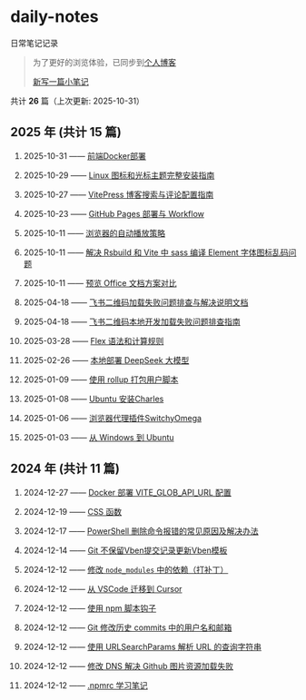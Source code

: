 # daily-notes

日常笔记记录

> 为了更好的浏览体验，已同步到[个人博客](https://wild2life.github.io/blog/daily-notes/)
>
> [新写一篇小笔记](https://github.com/wild2life/daily-notes/issues/new)

共计 **26** 篇（上次更新: 2025-10-31）

## 2025 年 (共计 15 篇)

1. 2025-10-31 —— [前端Docker部署](https://github.com/wild2life/daily-notes/issues/26)

2. 2025-10-29 —— [Linux 图标和光标主题完整安装指南](https://github.com/wild2life/daily-notes/issues/25)

3. 2025-10-27 —— [VitePress 博客搜索与评论配置指南](https://github.com/wild2life/daily-notes/issues/24)

4. 2025-10-23 —— [GitHub Pages 部署与 Workflow](https://github.com/wild2life/daily-notes/issues/23)

5. 2025-10-11 —— [浏览器的自动播放策略](https://github.com/wild2life/daily-notes/issues/22)

6. 2025-10-11 —— [解决 Rsbuild 和 Vite 中 sass 编译 Element 字体图标乱码问题](https://github.com/wild2life/daily-notes/issues/21)

7. 2025-10-11 —— [预览 Office 文档方案对比](https://github.com/wild2life/daily-notes/issues/20)

8. 2025-04-18 —— [飞书二维码加载失败问题排查与解决说明文档](https://github.com/wild2life/daily-notes/issues/19)

9. 2025-04-18 —— [飞书二维码本地开发加载失败问题排查指南](https://github.com/wild2life/daily-notes/issues/18)

10. 2025-03-28 —— [Flex 语法和计算规则](https://github.com/wild2life/daily-notes/issues/17)

11. 2025-02-26 —— [本地部署 DeepSeek 大模型](https://github.com/wild2life/daily-notes/issues/16)

12. 2025-01-09 —— [使用 rollup 打包用户脚本](https://github.com/wild2life/daily-notes/issues/15)

13. 2025-01-08 —— [Ubuntu 安装Charles](https://github.com/wild2life/daily-notes/issues/14)

14. 2025-01-06 —— [浏览器代理插件SwitchyOmega](https://github.com/wild2life/daily-notes/issues/13)

15. 2025-01-03 —— [从 Windows 到 Ubuntu](https://github.com/wild2life/daily-notes/issues/12)

## 2024 年 (共计 11 篇)

1. 2024-12-27 —— [Docker 部署 VITE_GLOB_API_URL 配置](https://github.com/wild2life/daily-notes/issues/11)

2. 2024-12-19 —— [CSS 函数](https://github.com/wild2life/daily-notes/issues/10)

3. 2024-12-17 —— [PowerShell 删除命令报错的常见原因及解决办法](https://github.com/wild2life/daily-notes/issues/9)

4. 2024-12-14 —— [Git 不保留Vben提交记录更新Vben模板](https://github.com/wild2life/daily-notes/issues/8)

5. 2024-12-12 —— [修改 `node_modules` 中的依赖（打补丁）](https://github.com/wild2life/daily-notes/issues/7)

6. 2024-12-12 —— [从 VSCode 迁移到 Cursor](https://github.com/wild2life/daily-notes/issues/6)

7. 2024-12-12 —— [使用 npm 脚本钩子](https://github.com/wild2life/daily-notes/issues/5)

8. 2024-12-12 —— [Git 修改历史 commits 中的用户名和邮箱](https://github.com/wild2life/daily-notes/issues/4)

9. 2024-12-12 —— [使用 URLSearchParams 解析 URL 的查询字符串](https://github.com/wild2life/daily-notes/issues/3)

10. 2024-12-12 —— [修改 DNS 解决 Github 图片资源加载失败](https://github.com/wild2life/daily-notes/issues/2)

11. 2024-12-12 —— [.npmrc 学习笔记](https://github.com/wild2life/daily-notes/issues/1)
